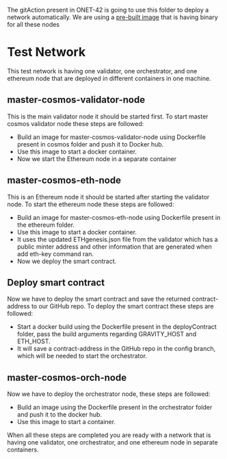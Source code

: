 The gitAction present in ONET-42 is going to use this folder to deploy a network automatically. We are using a [pre-built image](https://hub.docker.com/r/leeway321/gravity-bridge-binary) that is having binary for all these nodes

# Test Network

This test network is having one validator, one orchestrator, and one ethereum node that are deployed in different containers in one machine.

## master-cosmos-validator-node

This is the main validator node it should be started first. To start master cosmos validator node these steps are followed:
- Build an image for master-cosmos-validator-node using Dockerfile present in cosmos folder and push it to Docker hub.
- Use this image to start a docker container.
- Now we start the Ethereum node in a separate container

## master-cosmos-eth-node
This is an Ethereum node it should be started after starting the validator node. To start the ethereum node these steps are followed:
- Build an image for master-cosmos-eth-node using Dockerfile present in the ethereum folder.
- Use this image to start a docker container.
- It uses the updated ETHgenesis.json file from the validator which has a public minter address and other information that are generated when add eth-key command ran.
- Now we deploy the smart contract.

## Deploy smart contract
Now we have to deploy the smart contract and save the returned contract-address to our GitHub repo. To deploy the smart contract these steps are followed:
- Start a docker build using the Dockerfile present in the deployContract folder, pass the build arguments regarding GRAVITY_HOST and ETH_HOST.
- It will save a contract-address in the GitHub repo in the config branch, which will be needed to start the orchestrator.

## master-cosmos-orch-node
Now we have to deploy the orchestrator node, these steps are followed:
- Build an image using the Dockerfile present in the orchestrator folder and push it to the docker hub.
- Use this image to start a container.

When all these steps are completed you are ready with a network that is having one validator, one orchestrator, and one ethereum node in separate containers.
